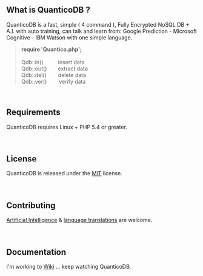 ## What is QuanticoDB ?
QuanticoDB is a fast, simple ( 4 command ), Fully Encrypted NoSQL DB + A.I. with auto training, can talk and learn from: Google Prediction - Microsoft Cognitive - IBM Watson with one simple language.

> <b>require 'Quantico.php';</b><br><br>
> Qdb::in()&emsp;&emsp;&ensp; insert data<br>
> Qdb::out()&emsp; &ensp; extract data<br>
> Qdb::del()&emsp;&emsp;&thinsp;delete data<br>
> Qdb::ver()&emsp;&emsp; verify data<br>
<br>

## Requirements
QuanticoDB requires Linux + PHP 5.4 or greater.
<br>
<br>
<br>

## License
QuanticoDB is released under the [MIT](https://github.com/QuanticoDB/qdb.github.io/blob/master/LICENSE) license.
<br>
<br>
<br>

## Contributing
[Artificial Intelligence](https://github.com/QuanticoDB/qdb.github.io/tree/master/class/Qai) & [language translations]() are welcome.
<br>
<br>
<br>

## Documentation
I'm working to [Wiki](https://github.com/QuanticoDB/qdb.github.io/wiki) ... keep watching QuanticoDB.
<br>
